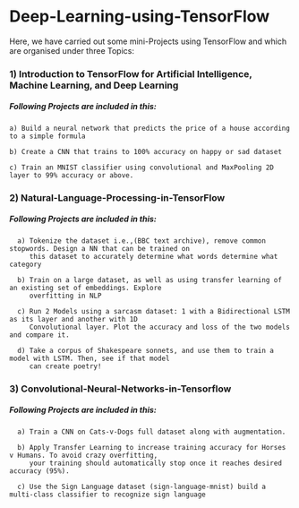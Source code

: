 # Deep-Learning-using-TensorFlow
Here, we have carried out some mini-Projects using TensorFlow and which are organised under three Topics:

  ### 1) Introduction to TensorFlow for Artificial Intelligence, Machine Learning, and Deep Learning
  
   ##### Following Projects are included in this:
    a) Build a neural network that predicts the price of a house according to a simple formula
           
    b) Create a CNN that trains to 100% accuracy on happy or sad dataset
           
    c) Train an MNIST classifier using convolutional and MaxPooling 2D layer to 99% accuracy or above.
  
  ### 2) Natural-Language-Processing-in-TensorFlow
  
   ##### Following Projects are included in this:
         
      a) Tokenize the dataset i.e.,(BBC text archive), remove common stopwords. Design a NN that can be trained on 
         this dataset to accurately determine what words determine what category
         
      b) Train on a large dataset, as well as using transfer learning of an existing set of embeddings. Explore 
         overfitting in NLP
         
      c) Run 2 Models using a sarcasm dataset: 1 with a Bidirectional LSTM as its layer and another with 1D 
         Convolutional layer. Plot the accuracy and loss of the two models and compare it.
            
      d) Take a corpus of Shakespeare sonnets, and use them to train a model with LSTM. Then, see if that model 
         can create poetry!
  
  
  ### 3) Convolutional-Neural-Networks-in-Tensorflow
  
   ##### Following Projects are included in this:
         
      a) Train a CNN on Cats-v-Dogs full dataset along with augmentation.
         
      b) Apply Transfer Learning to increase training accuracy for Horses v Humans. To avoid crazy overfitting, 
         your training should automatically stop once it reaches desired accuracy (95%).
         
      c) Use the Sign Language dataset (sign-language-mnist) build a multi-class classifier to recognize sign language
            
  
